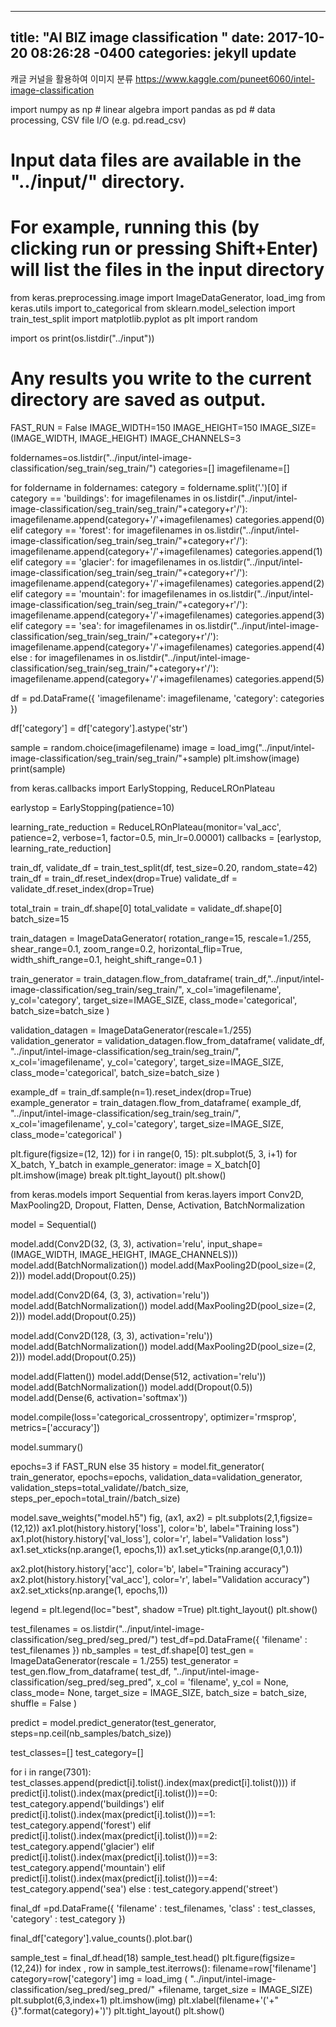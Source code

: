 
---
title: "AI BIZ image classification "
date: 2017-10-20 08:26:28 -0400
categories: jekyll update
---

캐글 커널을 활용하여 이미지 분류
https://www.kaggle.com/puneet6060/intel-image-classification

import numpy as np # linear algebra
import pandas as pd # data processing, CSV file I/O (e.g. pd.read_csv)

# Input data files are available in the "../input/" directory.
# For example, running this (by clicking run or pressing Shift+Enter) will list the files in the input directory
from keras.preprocessing.image import ImageDataGenerator, load_img
from keras.utils import to_categorical
from sklearn.model_selection import train_test_split
import matplotlib.pyplot as plt
import random

import os
print(os.listdir("../input"))
# Any results you write to the current directory are saved as output.


FAST_RUN = False
IMAGE_WIDTH=150
IMAGE_HEIGHT=150
IMAGE_SIZE=(IMAGE_WIDTH, IMAGE_HEIGHT)
IMAGE_CHANNELS=3

foldernames=os.listdir("../input/intel-image-classification/seg_train/seg_train/")
categories=[]
imagefilename=[]


for foldername in foldernames:
    category = foldername.split('.')[0]
    if category == 'buildings':
        for imagefilenames in os.listdir("../input/intel-image-classification/seg_train/seg_train/"+category+r'/'):
            imagefilename.append(category+'/'+imagefilenames)
            categories.append(0)
    elif category == 'forest':
        for imagefilenames in os.listdir("../input/intel-image-classification/seg_train/seg_train/"+category+r'/'):
            imagefilename.append(category+'/'+imagefilenames)
            categories.append(1)
    elif category == 'glacier':
        for imagefilenames in os.listdir("../input/intel-image-classification/seg_train/seg_train/"+category+r'/'):
            imagefilename.append(category+'/'+imagefilenames)
            categories.append(2)
    elif category == 'mountain':
        for imagefilenames in os.listdir("../input/intel-image-classification/seg_train/seg_train/"+category+r'/'):
            imagefilename.append(category+'/'+imagefilenames)
            categories.append(3)
    elif category == 'sea':
        for imagefilenames in os.listdir("../input/intel-image-classification/seg_train/seg_train/"+category+r'/'):
            imagefilename.append(category+'/'+imagefilenames)
            categories.append(4)       
    else :
        for imagefilenames in os.listdir("../input/intel-image-classification/seg_train/seg_train/"+category+r'/'):
            imagefilename.append(category+'/'+imagefilenames)
            categories.append(5)

df = pd.DataFrame({
    'imagefilename': imagefilename,
    'category': categories
})

df['category'] = df['category'].astype('str')

sample = random.choice(imagefilename)
image = load_img("../input/intel-image-classification/seg_train/seg_train/"+sample)
plt.imshow(image)
print(sample)

from keras.callbacks import EarlyStopping, ReduceLROnPlateau

earlystop = EarlyStopping(patience=10)

learning_rate_reduction = ReduceLROnPlateau(monitor='val_acc', 
                                            patience=2, 
                                            verbose=1, 
                                            factor=0.5, 
                                            min_lr=0.00001)
callbacks = [earlystop, learning_rate_reduction]

train_df, validate_df = train_test_split(df, test_size=0.20, random_state=42)
train_df = train_df.reset_index(drop=True)
validate_df = validate_df.reset_index(drop=True)

total_train = train_df.shape[0]
total_validate = validate_df.shape[0]
batch_size=15

train_datagen = ImageDataGenerator(
    rotation_range=15,
    rescale=1./255,
    shear_range=0.1,
    zoom_range=0.2,
    horizontal_flip=True,
    width_shift_range=0.1,
    height_shift_range=0.1
)

train_generator = train_datagen.flow_from_dataframe(
    train_df,"../input/intel-image-classification/seg_train/seg_train/", 
    x_col='imagefilename',
    y_col='category',
    target_size=IMAGE_SIZE,
    class_mode='categorical',
    batch_size=batch_size
)

validation_datagen = ImageDataGenerator(rescale=1./255)
validation_generator = validation_datagen.flow_from_dataframe(
    validate_df, 
   "../input/intel-image-classification/seg_train/seg_train/", 
    x_col='imagefilename',
    y_col='category',
    target_size=IMAGE_SIZE,
    class_mode='categorical',
    batch_size=batch_size
)

example_df = train_df.sample(n=1).reset_index(drop=True)
example_generator = train_datagen.flow_from_dataframe(
    example_df, 
    "../input/intel-image-classification/seg_train/seg_train/", 
    x_col='imagefilename',
    y_col='category',
    target_size=IMAGE_SIZE,
    class_mode='categorical'
)

plt.figure(figsize=(12, 12))
for i in range(0, 15):
    plt.subplot(5, 3, i+1)
    for X_batch, Y_batch in example_generator:
        image = X_batch[0]
        plt.imshow(image)
        break
plt.tight_layout()
plt.show()

from keras.models import Sequential
from keras.layers import Conv2D, MaxPooling2D, Dropout, Flatten, Dense, Activation, BatchNormalization

model = Sequential()

model.add(Conv2D(32, (3, 3), activation='relu', input_shape=(IMAGE_WIDTH, IMAGE_HEIGHT, IMAGE_CHANNELS)))
model.add(BatchNormalization())
model.add(MaxPooling2D(pool_size=(2, 2)))
model.add(Dropout(0.25))

model.add(Conv2D(64, (3, 3), activation='relu'))
model.add(BatchNormalization())
model.add(MaxPooling2D(pool_size=(2, 2)))
model.add(Dropout(0.25))

model.add(Conv2D(128, (3, 3), activation='relu'))
model.add(BatchNormalization())
model.add(MaxPooling2D(pool_size=(2, 2)))
model.add(Dropout(0.25))

model.add(Flatten())
model.add(Dense(512, activation='relu'))
model.add(BatchNormalization())
model.add(Dropout(0.5))
model.add(Dense(6, activation='softmax'))

model.compile(loss='categorical_crossentropy', optimizer='rmsprop', metrics=['accuracy'])

model.summary()

epochs=3 if FAST_RUN else 35
history = model.fit_generator(
    train_generator, 
    epochs=epochs,
    validation_data=validation_generator,
    validation_steps=total_validate//batch_size,
    steps_per_epoch=total_train//batch_size)

model.save_weights("model.h5")
fig, (ax1, ax2) = plt.subplots(2,1,figsize=(12,12))
ax1.plot(history.history['loss'], color='b', label="Training loss")
ax1.plot(history.history['val_loss'], color='r', label="Validation loss")
ax1.set_xticks(np.arange(1, epochs,1))
ax1.set_yticks(np.arange(0,1,0.1))

ax2.plot(history.history['acc'], color='b', label="Training accuracy")
ax2.plot(history.history['val_acc'], color='r', label="Validation accuracy")
ax2.set_xticks(np.arange(1, epochs,1))

legend = plt.legend(loc="best", shadow =True)
plt.tight_layout()
plt.show()

test_filenames = os.listdir("../input/intel-image-classification/seg_pred/seg_pred/")
test_df=pd.DataFrame({
    'filename' : test_filenames
})
nb_samples = test_df.shape[0]
test_gen = ImageDataGenerator(rescale = 1./255)
test_generator = test_gen.flow_from_dataframe(
    test_df,
    "../input/intel-image-classification/seg_pred/seg_pred",
    x_col = 'filename',
    y_col = None, 
    class_mode= None,
    target_size = IMAGE_SIZE,
    batch_size = batch_size,
    shuffle = False
)

predict = model.predict_generator(test_generator, steps=np.ceil(nb_samples/batch_size))

test_classes=[]
test_category=[]

for i in range(7301):
    test_classes.append(predict[i].tolist().index(max(predict[i].tolist())))
    if predict[i].tolist().index(max(predict[i].tolist()))==0:
        test_category.append('buildings')
    elif predict[i].tolist().index(max(predict[i].tolist()))==1:
        test_category.append('forest')
    elif predict[i].tolist().index(max(predict[i].tolist()))==2:
        test_category.append('glacier')
    elif predict[i].tolist().index(max(predict[i].tolist()))==3:
        test_category.append('mountain')
    elif predict[i].tolist().index(max(predict[i].tolist()))==4:
        test_category.append('sea')
    else :
        test_category.append('street')

final_df =pd.DataFrame({
'filename' : test_filenames,
'class' : test_classes,
'category' : test_category
})

final_df['category'].value_counts().plot.bar()


sample_test = final_df.head(18)
sample_test.head()
plt.figure(figsize=(12,24))
for index , row in sample_test.iterrows():
    filename=row['filename']
    category=row['category']
    img = load_img ( "../input/intel-image-classification/seg_pred/seg_pred/" +filename,
                target_size = IMAGE_SIZE)
    plt.subplot(6,3,index+1)
    plt.imshow(img)
    plt.xlabel(filename+'('+"{}".format(category)+')')
plt.tight_layout()
plt.show()
